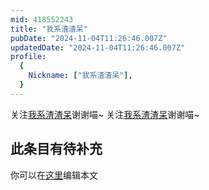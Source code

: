```yaml
---
mid: 418552243
title: "我系渣渣呆"
pubDate: "2024-11-04T11:26:46.007Z"
updatedDate: "2024-11-04T11:26:46.007Z"
profile:
  {
    Nickname: ["我系渣渣呆"],
  }
---
```


关注[我系渣渣呆](https://space.bilibili.com/418552243)谢谢喵~ 关注[我系渣渣呆](https://space.bilibili.com/418552243)谢谢喵~

## 此条目有待补充
你可以在[这里](https://github.com/Yuhanawa/VTuber.ICU-Content/edit/master/v/我系渣渣呆/index.md)编辑本文
